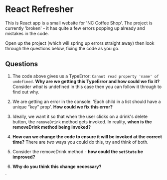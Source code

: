 # React Refresher

This is React app is a small website for 'NC Coffee Shop'. The project is currently 'broken' - it has quite a few errors popping up already and mistakes in the code.

Open up the project (which will spring up errors straight away) then look through the questions below, fixing the code as you go.

## Questions

1. The code above gives us a TypeError: `Cannot read property 'name' of undefined`. **Why are we getting this TypeError and how could we fix it?** Consider _what_ is undefined in this case then you can follow it through to find out why.

2. We are getting an error in the console: 'Each child in a list should have a unique "key" prop'. **How could we fix this error?**

3. Ideally, we want it so that when the user clicks on a drink's delete button, the `removeDrink` method gets invoked. In reality, **when is the removeDrink method being invoked?**

4. **How can we change the code to ensure it will be invoked at the correct time?** There are _two_ ways you could do this, try and think of both.

5. Consider the removeDrink method - **how could the `setState` be improved?**

6. **Why do you think this change necessary?**

`
